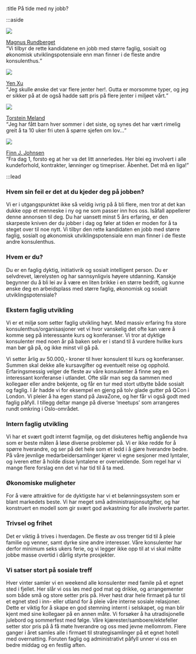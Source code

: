 :title På tide med ny jobb?

:::aside

<a href="/magnus/"><img src="/photos/people/magnus/side-profile-cropped.jpg"></a>

[Magnus Rundberget](/magnus/) <br>
<q>Vi tilbyr de rette kandidatene en jobb med større faglig, sosialt og økonomisk
utviklingspotensiale enn man finner i de fleste andre konsulenthus.</q>

<a href="/yen/"><img src="/photos/people/yen/side-profile-cropped.jpg"></a>

[Yen Xu](/yen/) <br>
<q>Jeg skulle ønske det var flere jenter her!. Gutta er morsomme typer, og jeg er
sikker på at de også hadde satt pris på flere jenter i miljøet vårt.</q>

<a href="/torstein/"><img src="/photos/people/torstein/side-profile-cropped.jpg"></a>

[Torstein Meland](/torstein/) <br>
<q>Jeg har fått barn hver sommer i det siste, og synes det har vært rimelig greit
å ta 10 uker fri uten å spørre sjefen om lov...</q>

<a href="/finn/"><img src="/photos/people/finn/side-profile-cropped.jpg"></a>

[Finn J. Johnsen](/finn/) <br>
<q>Fra dag 1, forsto eg at her va det litt annerledes. Her blei eg involvert i
alle kundeforhold, kontrakter, lønninger og timepriser. Åbenhet. Det må en
liga!</q>

:::lead

### Hvem sin feil er det at du kjeder deg på jobben?

Vi er i utgangspunktet ikke så veldig ivrig på å bli flere, men tror at det kan
dukke opp et menneske i ny og ne som passer inn hos oss. Isåfall appellerer
denne annonsen til deg. Du har uansett minst 5 års erfaring, er den skarpeste
kniven der du jobber i dag og føler at tiden er moden for å ta steget over til
noe nytt. Vi tilbyr den rette kandidaten en jobb med større faglig, sosialt og
økonomisk utviklingspotensiale enn man finner i de fleste andre konsulenthus.

### Hvem er du?

Du er en faglig dyktig, initiativrik og sosialt intelligent person. Du er
selvdrevet, lærelysten og har sannsynligvis høyere utdanning. Kanskje begynner
du å bli lei av å være en liten brikke i en større bedrift, og kunne ønske deg
en arbeidsplass med større faglig, økonomisk og sosialt utviklingspotensiale?

### Ekstern faglig utvikling

Vi er et miljø som setter faglig utvikling høyt. Med massiv erfaring fra store
konsulenthus/organisasjoner vet vi hvor vanskelig det ofte kan være å komme seg
på interessante kurs og konferanser. Vi tror at dyktige konsulenter med noen år
på baken selv er i stand til å vurdere hvilke kurs man bør gå på, og ikke minst
vil gå på.

Vi setter årlig av 50.000,- kroner til hver konsulent til kurs og konferanser.
Summen skal dekke alle kursavgifter og eventuelt reise og opphold.
Erfaringsmessig velger de fleste av våre konsulenter å finne seg en interessant
konferanse i utlandet. Ofte slår man seg da sammen med kollegaer eller andre
bekjente, og får en tur med stort utbytte både sosialt og faglig. I år hadde vi
for eksempel en gjeng på tolv glade gutter på QCon i London. Vi pleier å ha egen
stand på JavaZone, og her får vi også godt med faglig påfyll. I tillegg deltar
mange på diverse ‘meetups’ som arrangeres rundt omkring i Oslo-området.

### Intern faglig utvikling

Vi har et svært godt internt fagmiljø, og det diskuteres heftig angående hva som
er beste måten å løse diverse problemer på. Vi er ikke redde for å spørre
hverandre, og ser på det hele som et ledd i å gjøre hverandre bedre. På våre
jevnlige medarbeidersamlinger kjører vi egne sesjoner med lyntaler, og iveren
etter å holde disse lyntalene er overveldende. Som regel har vi mange flere
forslag enn det vi har tid til å ta med.

### Økonomiske muligheter

For å være attraktive for de dyktigste har vi et belønningssystem som er blant
markedets beste. Vi har meget små administrasjonsutgifter, og har konstruert en
modell som gir svært god avkastning for alle involverte parter.

### Trivsel og frihet

Det er viktig å trives i hverdagen. De fleste av oss trenger tid til å pleie
familie og venner, samt dyrke sine andre interesser. Våre konsulenter har derfor
minimum seks ukers ferie, og vi legger ikke opp til at vi skal måtte jobbe masse
overtid i dårlig styrte prosjekter.

### Vi satser stort på sosiale treff

Hver vinter samler vi en weekend alle konsulenter med famile på et egnet sted i
fjellet. Her slår vi oss løs med god mat og drikke, og arrangementer som både
små og store setter pris på. Hver høst drar hele firmaet på tur til et egnet
sted i inn- eller utland for å pleie våre interne sosiale relasjoner. Dette er
viktig for å skape en god stemning internt i selskapet, og man blir kjent med
sine kollegaer på en annen måte. Vi forsøker å ha utradisjonelle julebord og
sommerfest med følge. Våre kjærester/samboere/ektefeller setter stor pris på å
få møte hverandre og oss med jevne mellomrom. Flere ganger i året samles alle i
firmaet til strategisamlinger på et egnet hotell med overnatting. Foruten faglig
og administrativt påfyll unner vi oss en bedre middag og en festlig aften.
